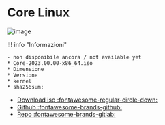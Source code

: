 
# Core Linux

![image](https://github.com/ArchItalia/site/assets/117321045/2d8d21d3-d7a3-4073-83ec-fabc886b89e5)


!!! info "Informazioni"

    - non disponibile ancora / not available yet
    * Core-2023.00.00-x86_64.iso
    * Dimensione
    * Versione
    * kernel 
    * sha256sum: 

- [Download iso :fontawesome-regular-circle-down:](#) 
- [Github :fontawesome-brands-github:](https://github.com/ArchItalia/core-linux)
- [Repo :fontawesome-brands-gitlab:](https://gitlab.com/architalialinux/ai-repo)


